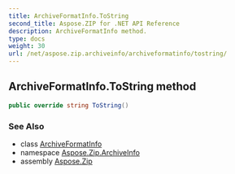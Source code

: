 ```yaml
---
title: ArchiveFormatInfo.ToString
second_title: Aspose.ZIP for .NET API Reference
description: ArchiveFormatInfo method. 
type: docs
weight: 30
url: /net/aspose.zip.archiveinfo/archiveformatinfo/tostring/
---
```

## ArchiveFormatInfo.ToString method

```csharp
public override string ToString()
```

### See Also

* class [ArchiveFormatInfo](../)
* namespace [Aspose.Zip.ArchiveInfo](../../archiveformatinfo/)
* assembly [Aspose.Zip](../../../)



